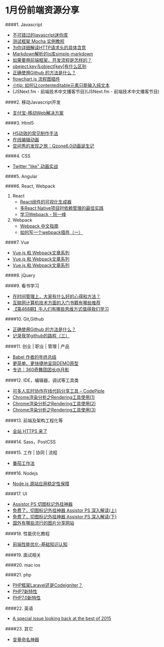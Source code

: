 # 1月份前端资源分享
####1. Javascript
- [不可错过的javascript迷你库](http://yanhaijing.com/js/2015/12/29/mini-js-lib/)
- [测试框架 Mocha 实例教程](http://www.imooc.com/article/3207)
- [为你详细解读HTTP请求头的具体含意](http://jingyan.baidu.com/article/375c8e19770f0e25f2a22900.html)
- [Markdown解析的js库simple-markdown](https://github.com/Khan/simple-markdown)
- [如果要用前端框架，开发流程是怎样的？](http://segmentfault.com/q/1010000004221774)
- [obeject.key与object[key]有什么区别](http://segmentfault.com/q/1010000004225321)
- [正确使用Github 的方法是什么？](http://segmentfault.com/q/1010000004240527)
- [flowchart.js 流程图插件](http://flowchart.js.org/)
- [小tip: 如何让contenteditable元素只能输入纯文本](http://www.zhangxinxu.com/wordpress/2016/01/contenteditable-plaintext-only/)
- [JSNext.fm - 前端技术中文播客节目](JSNext.fm - 前端技术中文播客节目)

####2. 移动Javascript开发
- [支付宝-移动Web解决方案](http://am-team.github.io/default.html)

####3. Html5
- [H5动效的常见制作手法](http://isux.tencent.com/h5active.html)
- [在线编辑动画](http://ds-overdesign.com/transform/matrix3d.html)
- [空间秀的发现之旅：Qzone6.0动画诞生记](http://isux.tencent.com/the-making-of-qzone-6-0-animation.html)

####4. CSS
- [Twitter "like" 动画实战](http://zhuanlan.zhihu.com/FrontendMagazine/20486738)

####5. Angular

####6. React, Webpack
1. React
    - [React组件的可视化生成器](http://www.overreact.io/)
    - [多React Native项目时依赖管理的最佳实践](http://segmentfault.com/a/1190000004278414)
    - [学习Webpack - 阮一峰](http://m.weibo.cn/1400854834/3929680178238734)
2. Webpack
    - [Webpack 中文指南](http://zhaoda.net/webpack-handbook/index.html)
    - [如何写一个webpack插件（一）](https://segmentfault.com/a/1190000004279560)

####7. Vue
- [Vue.js 和 Webpack文章系列](http://djyde.github.io/2015/08/29/vuejs-and-webpack-1/)
- [Vue.js 和 Webpack文章系列](http://djyde.github.io/2015/08/29/vuejs-and-webpack-2/)
- [Vue.js 和 Webpack文章系列](http://djyde.github.io/2015/08/29/vuejs-and-webpack-3/)

####8. jQuery

####9. 看书学习
- [在时间管理上，大家有什么好的心得和方法？](https://www.zhihu.com/question/39162973)
- [互联网计算机技术方面的入门书籍有哪些推荐](https://www.zhihu.com/question/19940797)
- [【第468期】牛人们有哪些思维方式值得我们学习](http://mp.weixin.qq.com/s?__biz=MjM5MTA1MjAxMQ==&mid=401575204&idx=1&sn=05fa0bb63cb8bd9ed87012dd1133b81f&scene=0#wechat_redirect)

####10. Git,Github
- [正确使用Github 的方法是什么？](http://segmentfault.com/q/1010000004240527)
- [记录我学github的路程（三）](http://www.cnblogs.com/xcywt/p/5068355.html)

####11. 创业 | 职业 | 管理 | 产品
- [Babel 作者的年终总结](https://medium.com/@sebmck/2015-in-review-51ac7035e272#.rlhn2b7i7)
- [更简单、更快捷地呈现DEMO原型](http://www.isux.us/qdemo/index.php)
- [专访｜360奇舞团团长@月影](http://mp.weixin.qq.com/s?__biz=MjM5MTA1MjAxMQ==&mid=401557831&idx=1&sn=ac93d8ee19bdb5413be9a94dccf71b2e&scene=0#wechat_redirect)

####12. IDE，编辑器，调试等工具类
- [可多人实时协作在线代码分享工具 – CodePiple](http://www.imooc.com/article/2400)
- [Chrome渲染分析之Rendering工具使用(1)](http://www.ghugo.com/chrome-rendering-tools-1/)
- [Chrome渲染分析之Rendering工具使用(2)](http://www.ghugo.com/chrome-rendering-tools-2/)
- [Chrome渲染分析之Rendering工具使用(3)](http://www.ghugo.com/chrome-rendering-tools-3/)

####13. 前端及架构工程化等
- [全站 HTTPS 来了](http://geek.csdn.net/news/detail/48765)

####14. Sass，PostCSS

####15. 工作 | 协同 | 流程
- [番茄工作法](http://baike.baidu.com/view/5259318.htm)

####16. Nodejs
- [Node.js 源站应用稳定性保障](http://taobaofed.org/blog/2016/01/05/dragonfly-stability/)

####17. UI
- [Assistor PS 切图标记外挂神器](http://witstudio.net/)
- [免费了，切图标记外挂神器 Assistor PS 深入解读(上)](http://www.bigertech.com/post/assistor-ps-1/)
- [免费了，切图标记外挂神器 Assistor PS 深入解读(下)](http://www.bigertech.com/post/assistor-ps-2/)
- [国外有哪些流行的图片分享网站](https://www.zhihu.com/question/19670020)

####18. 性能优化教程
- [前端性能优化-基础知识认知](http://www.imooc.com/learn/580)

####19. 面试相关

####20. mac ios

####21. php
- [PHP框架Laravel还是Codeigniter？](https://www.zhihu.com/question/21617669)
- [PHP7新特性](http://www.php7.site/book/php7.html)
- [PHP7.0新特性](http://www.imooc.com/learn/438)

####22. 英语
- [A special issue looking back at the best of 2015](http://javascriptweekly.com/issues/264)

####23. 其它
- [变量命名神器](http://unbug.github.io/codelf/)
